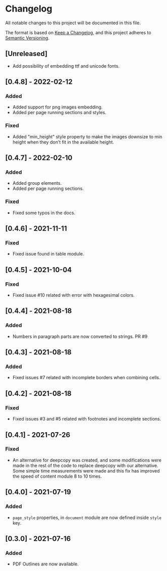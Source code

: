 # Changelog
All notable changes to this project will be documented in this file.

The format is based on [Keep a Changelog](https://keepachangelog.com/en/1.0.0/),
and this project adheres to [Semantic Versioning](https://semver.org/spec/v2.0.0.html).

## [Unreleased]
- Add possibility of embedding ttf and unicode fonts.

## [0.4.8] - 2022-02-12
### Added
- Added support for png images embedding.
- Added per page running sections and styles.
### Fixed
- Added "min_height" style property to make the images downsize to min height
  when they don't fit in the available height.

## [0.4.7] - 2022-02-10
### Added
- Added group elements.
- Added per page running sections.
### Fixed
- Fixed some typos in the docs.

## [0.4.6] - 2021-11-11
### Fixed
- Fixed issue found in table module.

## [0.4.5] - 2021-10-04
### Fixed
- Fixed issue #10 related with error with hexagesimal colors.

## [0.4.4] - 2021-08-18
### Added
- Numbers in paragraph parts are now converted to strings. PR #9

## [0.4.3] - 2021-08-18
### Added
- Fixed issues #7 related with incomplete borders when combining cells.

## [0.4.2] - 2021-08-18
### Fixed
- Fixed issues #3 and #5 related with footnotes and incomplete sections.

## [0.4.1] - 2021-07-26
### Fixed
- An alternative for deepcopy was created, and some modifications were made in 
  the rest of the code to replace deepcopy with our alternative. Some simple
  time measurements were made and this fix has improved the speed of content
  module 8 to 10 times.

## [0.4.0] - 2021-07-19
### Added
- `page_style` properties, in `document` module are now defined inside `style`
  key.

## [0.3.0] - 2021-07-16
### Added
- PDF Outlines are now available.